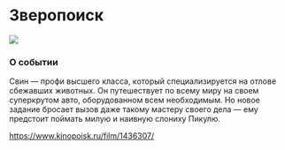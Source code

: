 # Зверопоиск
![](https://avatars.mds.yandex.net/get-kinopoisk-image/10900341/495bf9fe-3cf6-49e2-9711-53f0cc327a60/1920x)
### О событии

Свин — профи высшего класса, который специализируется на отлове сбежавших животных. Он путешествует по всему миру на своем суперкрутом авто, оборудованном всем необходимым. Но новое задание бросает вызов даже такому мастеру своего дела — ему предстоит поймать милую и наивную слониху Пикулю.

https://www.kinopoisk.ru/film/1436307/
